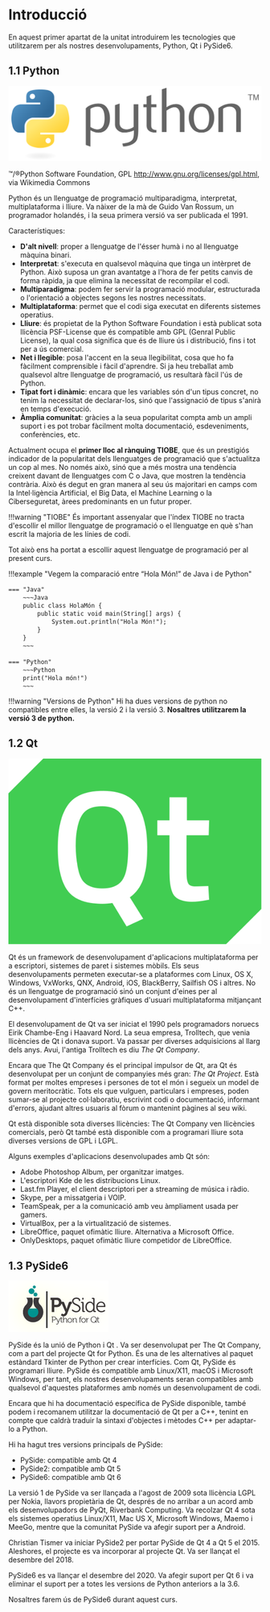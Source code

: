 # Introducció
En aquest primer apartat de la unitat introduirem les tecnologies que utilitzarem per als nostres desenvolupaments, Python, Qt i PySide6.

## 1.1 Python

![Logo de Python](images/Python.png)

™/®Python Software Foundation, GPL <http://www.gnu.org/licenses/gpl.html>, via Wikimedia Commons

Python és un llenguatge de programació multiparadigma, interpretat, multiplataforma i lliure. Va nàixer de la mà de Guido Van Rossum, un programador holandés, i la seua primera versió va ser publicada el 1991. 

Característiques:

- **D'alt nivell**: proper a llenguatge de l'ésser humà i no al llenguatge màquina binari.
- **Interpretat**: s'executa en qualsevol màquina que tinga un intèrpret de Python. Això suposa un gran avantatge a l'hora de fer petits canvis de forma ràpida, ja que elimina la necessitat de recompilar el codi.
- **Multiparadigma**: podem fer servir la programació modular, estructurada o l'orientació a objectes segons les nostres necessitats.
- **Multiplataforma**: permet que el codi siga executat en diferents sistemes operatius.
- **Lliure**: és propietat de la Python Software Foundation i està publicat sota llicència PSF-License que és compatible amb GPL (Genral Public License), la qual cosa significa que és de lliure ús i distribució, fins i tot per a ús comercial.
- **Net i llegible**: posa l'accent en la seua llegibilitat, cosa que ho fa fàcilment comprensible i fàcil d'aprendre. Si ja heu treballat amb qualsevol altre llenguatge de programació, us resultarà fàcil l'ús de Python.
- **Tipat fort i dinàmic**: encara que les variables són d'un tipus concret, no tenim la necessitat de declarar-los, sinó que l'assignació de tipus s'anirà en temps d'execució.
- **Àmplia comunitat**: gràcies a la seua popularitat compta amb un ampli suport i es pot trobar fàcilment molta documentació, esdeveniments, conferències, etc.

Actualment ocupa el **primer lloc al rànquing TIOBE**, que és un prestigiós indicador de la popularitat dels llenguatges de programació que s'actualitza un cop al mes. No només això, sinó que a més mostra una tendència creixent davant de llenguatges com C o Java, que mostren la tendència contrària. Això és degut en gran manera al seu ús majoritari en camps com la Intel·ligència Artificial, el Big Data, el Machine Learning o la Ciberseguretat, àrees predominants en un futur proper. 

!!!warning "TIOBE"
    És important assenyalar que l'índex TIOBE no tracta d'escollir el millor llenguatge de programació o el llenguatge en què s'han escrit la majoria de les línies de codi.

Tot això ens ha portat a escollir aquest llenguatge de programació per al present curs.

!!!example "Vegem la comparació entre “Hola Món!” de Java i de Python"

    === "Java"
        ~~~Java
        public class HolaMón {
            public static void main(String[] args) {
                System.out.println("Hola Món!");
            }
        }
        ~~~

    === "Python"
        ~~~Python
        print("Hola món!")
        ~~~

!!!warning "Versions de Python"
    Hi ha dues versions de python no compatibles entre elles, la versió 2 i la versió 3.
    **Nosaltres utilitzarem la versió 3 de python.**

## 1.2 Qt

![Logo_QT](images/QT.png)

Qt és un framework de desenvolupament d'aplicacions multiplataforma per a escriptori, sistemes de paret i sistemes mòbils. Els seus desenvolupaments permeten executar-se a plataformes com Linux, OS X, Windows, VxWorks, QNX, Android, iOS, BlackBerry, Sailfish OS i altres.
No és un llenguatge de programació sinó un conjunt d'eines per al desenvolupament d'interfícies gràfiques d'usuari multiplataforma mitjançant C++.

El desenvolupament de Qt va ser iniciat el 1990 pels programadors noruecs Eirik Chambe-Eng i Haavard Nord. La seua empresa, Trolltech, que venia llicències de Qt i donava suport. Va passar per diverses adquisicions al llarg dels anys. Avui, l'antiga Trolltech es diu *The Qt Company*. 

Encara que The Qt Company és el principal impulsor de Qt, ara Qt és desenvolupat per un conjunt de companyies més gran: *The Qt Project*. Està format per moltes empreses i persones de tot el món i segueix un model de govern meritocràtic. Tots els que vulguen, particulars i empreses, poden sumar-se al projecte col·laboratiu, escrivint codi o documentació, informant d'errors, ajudant altres usuaris al fòrum o mantenint pàgines al seu wiki.

Qt està disponible sota diverses llicències: The Qt Company ven llicències comercials, però Qt també està disponible com a programari lliure sota diverses versions de GPL i LGPL.

Alguns exemples d'aplicacions desenvolupades amb Qt són:
- Adobe Photoshop Album, per organitzar imatges.
- L'escriptori Kde de les distribucions Linux.
- Last.fm Player, el client descriptori per a streaming de música i ràdio.
- Skype, per a missatgeria i VOIP.
- TeamSpeak, per a la comunicació amb veu àmpliament usada per gamers.
- VirtualBox, per a la virtualització de sistemes.
- LibreOffice, paquet ofimàtic lliure. Alternativa a Microsoft Office.
- OnlyDesktops, paquet ofimàtic lliure competidor de LibreOffice.


## 1.3 PySide6

![PySide6](images/PySide.png)

PySide és la unió de Python i Qt . Va ser desenvolupat per The Qt Company, com a part del projecte Qt for Python. És una de les alternatives al paquet estàndard Tkinter de Python per crear interfícies. Com Qt, PySide és programari lliure. PySide és compatible amb Linux/X11, macOS i Microsoft Windows, per tant, els nostres desenvolupaments seran compatibles amb qualsevol d'aquestes plataformes amb només un desenvolupament de codi.

Encara que hi ha documentació específica de PySide disponible, també podem i recomanem utilitzar la documentació de Qt per a C++, tenint en compte que caldrà traduir la sintaxi d'objectes i mètodes C++ per adaptar-lo a Python.

Hi ha hagut tres versions principals de PySide:

- PySide: compatible amb Qt 4
- PySide2: compatible amb Qt 5
- PySide6: compatible amb Qt 6
  
La versió 1 de PySide va ser llançada a l'agost de 2009 sota llicència LGPL per Nokia, llavors propietària de Qt, després de no arribar a un acord amb els desenvolupadors de PyQt, Riverbank Computing. Va recolzar Qt 4 sota els sistemes operatius Linux/X11, Mac US X, Microsoft Windows, Maemo i MeeGo, mentre que la comunitat PySide va afegir suport per a Android.

Christian Tismer va iniciar PySide2 per portar PySide de Qt 4 a Qt 5 el 2015. Aleshores, el projecte es va incorporar al projecte Qt. Va ser llançat el desembre del 2018.

PySide6 es va llançar el desembre del 2020. Va afegir suport per Qt 6 i va eliminar el suport per a totes les versions de Python anteriors a la 3.6.

Nosaltres farem ús de PySide6 durant aquest curs.

